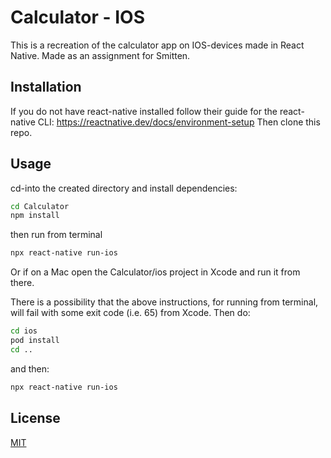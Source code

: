 # Calculator - IOS

This is a recreation of the calculator app on IOS-devices made in React Native. Made as an assignment for Smitten.

## Installation

If you do not have react-native installed follow their guide for the react-native CLI: https://reactnative.dev/docs/environment-setup
Then clone this repo.

## Usage
cd-into the created directory and install dependencies:
```bash
cd Calculator
npm install
```

then run from terminal
```bash
npx react-native run-ios
```

Or if on a Mac open the Calculator/ios project in Xcode and run it from there.

There is a possibility that the above instructions, for running from terminal, will fail with some exit code (i.e. 65) from Xcode. Then do:

```bash
cd ios
pod install
cd ..
```
and then:

```bash
npx react-native run-ios
```



## License
[MIT](https://choosealicense.com/licenses/mit/)
